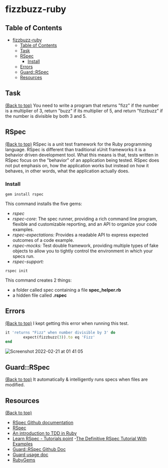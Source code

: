 # fizzbuzz-ruby

## Table of Contents
- [fizzbuzz-ruby](#fizzbuzz-ruby)
  - [Table of Contents](#table-of-contents)
  - [Task](#task)
  - [RSpec](#rspec)
    - [Install](#install)
  - [Errors](#errors)
  - [Guard::RSpec](#guardrspec)
  - [Resources](#resources)

## Task
[(Back to top)](#table-of-contents)
You need to write a program that returns "fizz" if the number is a multiplier of 3, return "buzz" if its multiplier of 5, and return "fizzbuzz" if the number is divisible by both 3 and 5.

## RSpec
[(Back to top)](#table-of-contents)
RSpec is a unit test framework for the Ruby programming language. RSpec is different than traditional xUnit frameworks it is a behavior driven development tool. What this means is that, tests written in RSpec focus on the "behavior" of an application being tested. RSpec does not put emphasis on, how the application works but instead on how it behaves, in other words, what the application actually does.
### Install 
`gem install rspec`

This command installs the five gems:
- *rspec*
- *rspec-core*: The spec runner, providing a rich command line program, flexible and customizable reporting, and an API to organize your code examples. 
- *rspec-expectations:* Provides a readable API to express expected outcomes of a code example. 
- *rspec-mocks:* Test double framework, providing multiple types of fake objects to allow you to tightly control the environment in which your specs run.  
- *rspec-support:* 

`rspec init`

This command creates 2 things:
- a folder called spec containing a file **spec_helper.rb**
- a hidden file called **.rspec**

## Errors
[(Back to top)](#table-of-contents)
I kept getting this error when running this test. 
```ruby 
it 'returns "Fizz" when number divisible by 3' do
        expect(fizzbuzz(3)).to eq 'Fizz'
end  
```
![Screenshot 2022-02-21 at 01 41 05](https://user-images.githubusercontent.com/69358550/154876827-e1ca99c7-e171-4c65-9a21-ab9331778806.png)




## Guard::RSpec
[(Back to top)](#table-of-contents)
It automatically & intelligently runs specs when files are modified.


## Resources 
[(Back to top)](#table-of-contents)
- [RSpec Github documentation ](https://github.com/rspec/rspec-metagem)
- [RSpec](https://rspec.info/)
- [An introduction to TDD in Ruby](https://blog.makersacademy.com/an-introduction-to-tdd-in-ruby-72f0a8536509)
- [Learn RSpec - Tutorials point](https://www.tutorialspoint.com/rspec/rspec_quick_guide.htm)
-[The Definitive RSpec Tutorial With Examples](https://www.rubyguides.com/2018/07/rspec-tutorial/)
- [Guard::RSpec Github Doc](https://github.com/guard/guard-rspec)
- [Guard usage doc](https://github.com/guard/guard#readme)
- [RubyGems](https://guides.rubygems.org/)

